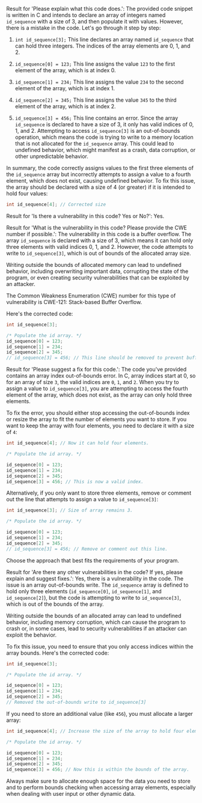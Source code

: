 Result for 'Please explain what this code does.':
The provided code snippet is written in C and intends to declare an array of integers named `id_sequence` with a size of 3, and then populate it with values. However, there is a mistake in the code. Let's go through it step by step:

1. `int id_sequence[3];`
   This line declares an array named `id_sequence` that can hold three integers. The indices of the array elements are 0, 1, and 2.

2. `id_sequence[0] = 123;`
   This line assigns the value `123` to the first element of the array, which is at index 0.

3. `id_sequence[1] = 234;`
   This line assigns the value `234` to the second element of the array, which is at index 1.

4. `id_sequence[2] = 345;`
   This line assigns the value `345` to the third element of the array, which is at index 2.

5. `id_sequence[3] = 456;`
   This line contains an error. Since the array `id_sequence` is declared to have a size of 3, it only has valid indices of 0, 1, and 2. Attempting to access `id_sequence[3]` is an out-of-bounds operation, which means the code is trying to write to a memory location that is not allocated for the `id_sequence` array. This could lead to undefined behavior, which might manifest as a crash, data corruption, or other unpredictable behavior.

In summary, the code correctly assigns values to the first three elements of the `id_sequence` array but incorrectly attempts to assign a value to a fourth element, which does not exist, causing undefined behavior. To fix this issue, the array should be declared with a size of 4 (or greater) if it is intended to hold four values:

```c
int id_sequence[4]; // Corrected size
```

Result for 'Is there a vulnerability in this code? Yes or No?':
Yes.

Result for 'What is the vulnerability in this code? Please provide the CWE number if possible.':
The vulnerability in this code is a buffer overflow. The array `id_sequence` is declared with a size of 3, which means it can hold only three elements with valid indices 0, 1, and 2. However, the code attempts to write to `id_sequence[3]`, which is out of bounds of the allocated array size.

Writing outside the bounds of allocated memory can lead to undefined behavior, including overwriting important data, corrupting the state of the program, or even creating security vulnerabilities that can be exploited by an attacker.

The Common Weakness Enumeration (CWE) number for this type of vulnerability is CWE-121: Stack-based Buffer Overflow.

Here's the corrected code:

```c
int id_sequence[3];

/* Populate the id array. */
id_sequence[0] = 123;
id_sequence[1] = 234;
id_sequence[2] = 345;
// id_sequence[3] = 456; // This line should be removed to prevent buffer overflow.
```

Result for 'Please suggest a fix for this code.':
The code you've provided contains an array index out-of-bounds error. In C, array indices start at 0, so for an array of size `3`, the valid indices are `0`, `1`, and `2`. When you try to assign a value to `id_sequence[3]`, you are attempting to access the fourth element of the array, which does not exist, as the array can only hold three elements.

To fix the error, you should either stop accessing the out-of-bounds index or resize the array to fit the number of elements you want to store. If you want to keep the array with four elements, you need to declare it with a size of `4`:

```c
int id_sequence[4]; // Now it can hold four elements.

/* Populate the id array. */

id_sequence[0] = 123;
id_sequence[1] = 234;
id_sequence[2] = 345;
id_sequence[3] = 456; // This is now a valid index.
```

Alternatively, if you only want to store three elements, remove or comment out the line that attempts to assign a value to `id_sequence[3]`:

```c
int id_sequence[3]; // Size of array remains 3.

/* Populate the id array. */

id_sequence[0] = 123;
id_sequence[1] = 234;
id_sequence[2] = 345;
// id_sequence[3] = 456; // Remove or comment out this line.
```

Choose the approach that best fits the requirements of your program.

Result for 'Are there any other vulnerabilities in the code? If yes, please explain and suggest fixes.':
Yes, there is a vulnerability in the code. The issue is an array out-of-bounds write. The `id_sequence` array is defined to hold only three elements (`id_sequence[0]`, `id_sequence[1]`, and `id_sequence[2]`), but the code is attempting to write to `id_sequence[3]`, which is out of the bounds of the array.

Writing outside the bounds of an allocated array can lead to undefined behavior, including memory corruption, which can cause the program to crash or, in some cases, lead to security vulnerabilities if an attacker can exploit the behavior.

To fix this issue, you need to ensure that you only access indices within the array bounds. Here's the corrected code:

```c
int id_sequence[3];

/* Populate the id array. */

id_sequence[0] = 123;
id_sequence[1] = 234;
id_sequence[2] = 345;
// Removed the out-of-bounds write to id_sequence[3]
```

If you need to store an additional value (like `456`), you must allocate a larger array:

```c
int id_sequence[4]; // Increase the size of the array to hold four elements.

/* Populate the id array. */

id_sequence[0] = 123;
id_sequence[1] = 234;
id_sequence[2] = 345;
id_sequence[3] = 456; // Now this is within the bounds of the array.
```

Always make sure to allocate enough space for the data you need to store and to perform bounds checking when accessing array elements, especially when dealing with user input or other dynamic data.
